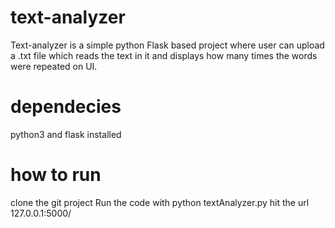 # text-analyzer
Text-analyzer is a simple python Flask based project where user can upload a .txt file which reads the text in it and displays how many times the words were repeated on UI.

# dependecies
python3 and flask installed

# how to run 
clone the git project
Run the code with python textAnalyzer.py
hit the url 127.0.0.1:5000/
